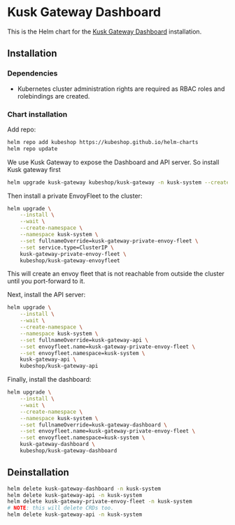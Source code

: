 # Kusk Gateway Dashboard

This is the Helm chart for the [Kusk Gateway Dashboard](https://github.com/kubeshop/kusk-gateway-dashboard) installation.

## Installation

### Dependencies

* Kubernetes cluster administration rights are required as RBAC roles and rolebindings are created.

### Chart installation

Add repo:

```sh
helm repo add kubeshop https://kubeshop.github.io/helm-charts
helm repo update

```

We use Kusk Gateway to expose the Dashboard and API server. So install Kusk gateway first

```sh
helm upgrade kusk-gateway kubeshop/kusk-gateway -n kusk-system --create-namespace --install --wait
```

Then install a private EnvoyFleet to the cluster:
```sh
helm upgrade \
	--install \
	--wait \
	--create-namespace \
	--namespace kusk-system \
	--set fullnameOverride=kusk-gateway-private-envoy-fleet \
	--set service.type=ClusterIP \
	kusk-gateway-private-envoy-fleet \
	kubeshop/kusk-gateway-envoyfleet
```

This will create an envoy fleet that is not reachable from outside the cluster until you 
port-forward to it.

Next, install the API server:
```sh
helm upgrade \
	--install \
	--wait \
	--create-namespace \
	--namespace kusk-system \
	--set fullnameOverride=kusk-gateway-api \
	--set envoyfleet.name=kusk-gateway-private-envoy-fleet \
	--set envoyfleet.namespace=kusk-system \
	kusk-gateway-api \
	kubeshop/kusk-gateway-api
```

Finally, install the dashboard:
```sh
helm upgrade \
	--install \
	--wait \
	--create-namespace \
	--namespace kusk-system \
	--set fullnameOverride=kusk-gateway-dashboard \
	--set envoyfleet.name=kusk-gateway-private-envoy-fleet \
	--set envoyfleet.namespace=kusk-system \
	kusk-gateway-dashboard \
	kubeshop/kusk-gateway-dashboard
```

## Deinstallation

```sh
helm delete kusk-gateway-dashboard -n kusk-system
helm delete kusk-gateway-api -n kusk-system
helm delete kusk-gateway-private-envoy-fleet -n kusk-system
# NOTE: this will delete CRDs too.
helm delete kusk-gateway-api -n kusk-system
```
